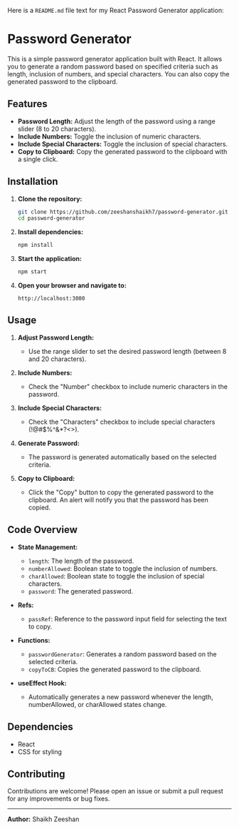 Here is a `README.md` file text for my React Password Generator application:

# Password Generator

This is a simple password generator application built with React. It allows you to generate a random password based on specified criteria such as length, inclusion of numbers, and special characters. You can also copy the generated password to the clipboard.

## Features

- **Password Length:** Adjust the length of the password using a range slider (8 to 20 characters).
- **Include Numbers:** Toggle the inclusion of numeric characters.
- **Include Special Characters:** Toggle the inclusion of special characters.
- **Copy to Clipboard:** Copy the generated password to the clipboard with a single click.

## Installation

1. **Clone the repository:**
   ```bash
   git clone https://github.com/zeeshanshaikh7/password-generator.git
   cd password-generator
   ```

2. **Install dependencies:**
   ```bash
   npm install
   ```

3. **Start the application:**
   ```bash
   npm start
   ```

4. **Open your browser and navigate to:**
   ```
   http://localhost:3000
   ```

## Usage

1. **Adjust Password Length:**
   - Use the range slider to set the desired password length (between 8 and 20 characters).

2. **Include Numbers:**
   - Check the "Number" checkbox to include numeric characters in the password.

3. **Include Special Characters:**
   - Check the "Characters" checkbox to include special characters (!@#$%^&*?<>).

4. **Generate Password:**
   - The password is generated automatically based on the selected criteria.

5. **Copy to Clipboard:**
   - Click the "Copy" button to copy the generated password to the clipboard. An alert will notify you that the password has been copied.

## Code Overview

- **State Management:**
  - `length`: The length of the password.
  - `numberAllowed`: Boolean state to toggle the inclusion of numbers.
  - `charAllowed`: Boolean state to toggle the inclusion of special characters.
  - `password`: The generated password.

- **Refs:**
  - `passRef`: Reference to the password input field for selecting the text to copy.

- **Functions:**
  - `passwordGenerator`: Generates a random password based on the selected criteria.
  - `copyToCB`: Copies the generated password to the clipboard.

- **useEffect Hook:**
  - Automatically generates a new password whenever the length, numberAllowed, or charAllowed states change.

## Dependencies

- React
- CSS for styling

## Contributing

Contributions are welcome! Please open an issue or submit a pull request for any improvements or bug fixes.

---

**Author:** Shaikh Zeeshan


